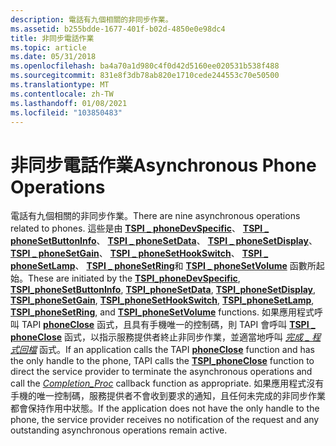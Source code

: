 ```yaml
---
description: 電話有九個相關的非同步作業。
ms.assetid: b255bdde-1677-401f-b02d-4850e0e98dc4
title: 非同步電話作業
ms.topic: article
ms.date: 05/31/2018
ms.openlocfilehash: ba4a70a1d980c4f0d42d5160ee020531b538f488
ms.sourcegitcommit: 831e8f3db78ab820e1710cede244553c70e50500
ms.translationtype: MT
ms.contentlocale: zh-TW
ms.lasthandoff: 01/08/2021
ms.locfileid: "103850483"
---
```

# <a name="asynchronous-phone-operations"></a><span data-ttu-id="d39a6-103">非同步電話作業</span><span class="sxs-lookup"><span data-stu-id="d39a6-103">Asynchronous Phone Operations</span></span>

<span data-ttu-id="d39a6-104">電話有九個相關的非同步作業。</span><span class="sxs-lookup"><span data-stu-id="d39a6-104">There are nine asynchronous operations related to phones.</span></span> <span data-ttu-id="d39a6-105">這些是由 [**TSPI \_ phoneDevSpecific**](/windows/win32/api/tspi/nf-tspi-tspi_phonedevspecific)、 [**TSPI \_ phoneSetButtonInfo**](/windows/win32/api/tspi/nf-tspi-tspi_phonesetbuttoninfo)、 [**TSPI \_ phoneSetData**](/windows/win32/api/tspi/nf-tspi-tspi_phonesetdata)、 [**TSPI \_ phoneSetDisplay**](/windows/win32/api/tspi/nf-tspi-tspi_phonesetdisplay)、 [**TSPI \_ phoneSetGain**](/windows/win32/api/tspi/nf-tspi-tspi_phonesetgain)、 [**TSPI \_ phoneSetHookSwitch**](/windows/win32/api/tspi/nf-tspi-tspi_phonesethookswitch)、 [**TSPI \_ phoneSetLamp**](/windows/win32/api/tspi/nf-tspi-tspi_phonesetlamp)、 [**TSPI \_ phoneSetRing**](/windows/win32/api/tspi/nf-tspi-tspi_phonesetring)和 [**TSPI \_ phoneSetVolume**](/windows/win32/api/tspi/nf-tspi-tspi_phonesetvolume) 函數所起始。</span><span class="sxs-lookup"><span data-stu-id="d39a6-105">These are initiated by the [**TSPI\_phoneDevSpecific**](/windows/win32/api/tspi/nf-tspi-tspi_phonedevspecific), [**TSPI\_phoneSetButtonInfo**](/windows/win32/api/tspi/nf-tspi-tspi_phonesetbuttoninfo), [**TSPI\_phoneSetData**](/windows/win32/api/tspi/nf-tspi-tspi_phonesetdata), [**TSPI\_phoneSetDisplay**](/windows/win32/api/tspi/nf-tspi-tspi_phonesetdisplay), [**TSPI\_phoneSetGain**](/windows/win32/api/tspi/nf-tspi-tspi_phonesetgain), [**TSPI\_phoneSetHookSwitch**](/windows/win32/api/tspi/nf-tspi-tspi_phonesethookswitch), [**TSPI\_phoneSetLamp**](/windows/win32/api/tspi/nf-tspi-tspi_phonesetlamp), [**TSPI\_phoneSetRing**](/windows/win32/api/tspi/nf-tspi-tspi_phonesetring), and [**TSPI\_phoneSetVolume**](/windows/win32/api/tspi/nf-tspi-tspi_phonesetvolume) functions.</span></span> <span data-ttu-id="d39a6-106">如果應用程式呼叫 TAPI [**phoneClose**](/windows/win32/api/tapi/nf-tapi-phoneclose) 函式，且具有手機唯一的控制碼，則 TAPI 會呼叫 [**TSPI \_ phoneClose**](/windows/win32/api/tspi/nf-tspi-tspi_phoneclose) 函式，以指示服務提供者終止非同步作業，並適當地呼叫 [*完成 \_ 程式回檔*](/windows/win32/api/tspi/nc-tspi-async_completion) 函式。</span><span class="sxs-lookup"><span data-stu-id="d39a6-106">If an application calls the TAPI [**phoneClose**](/windows/win32/api/tapi/nf-tapi-phoneclose) function and has the only handle to the phone, TAPI calls the [**TSPI\_phoneClose**](/windows/win32/api/tspi/nf-tspi-tspi_phoneclose) function to direct the service provider to terminate the asynchronous operations and call the [*Completion\_Proc*](/windows/win32/api/tspi/nc-tspi-async_completion) callback function as appropriate.</span></span> <span data-ttu-id="d39a6-107">如果應用程式沒有手機的唯一控制碼，服務提供者不會收到要求的通知，且任何未完成的非同步作業都會保持作用中狀態。</span><span class="sxs-lookup"><span data-stu-id="d39a6-107">If the application does not have the only handle to the phone, the service provider receives no notification of the request and any outstanding asynchronous operations remain active.</span></span>

 

 
